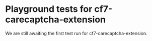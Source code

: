 # Playground tests for cf7-carecaptcha-extension
We are still awaiting the first test run for cf7-carecaptcha-extension.
